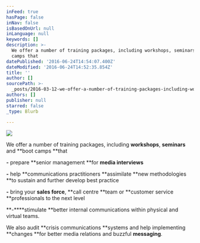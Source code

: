 ```yaml
---
inFeed: true
hasPage: false
inNav: false
isBasedOnUrl: null
inLanguage: null
keywords: []
description: >-
  We offer a number of training packages, including workshops, seminars and boot
  camps that
datePublished: '2016-06-24T14:54:07.400Z'
dateModified: '2016-06-24T14:52:35.854Z'
title: ''
author: []
sourcePath: >-
  _posts/2016-03-12-we-offer-a-number-of-training-packages-including-workshops.md
authors: []
publisher: null
starred: false
_type: Blurb

---
```

![](https://the-grid-user-content.s3-us-west-2.amazonaws.com/8fe90fe0-9d34-4647-8f36-8028022af8ae.jpg)

We offer a number of training packages, including **workshops**, **seminars** and **boot camps **that

**-** prepare **senior management **for **media interviews**

**-** help **communications practitioners **assimilate **new methodologies **to sustain and further develop best practice

**-** bring your **sales force**, **call centre **team or **customer service **professionals to the next level

**-****stimulate **better internal communications within physical and virtual teams. 

We also audit **crisis communications **systems and help implementing **changes **for better media relations and buzzful **messaging**.